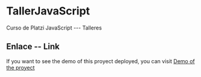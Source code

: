 # TallerJavaScript
Curso de Platzi JavaScript --- Talleres
## Enlace -- Link
If you want to see the demo of this proyect deployed, you can visit [Demo of the proyect](https://alvarto1296.github.io/TallerJavaScript/)
